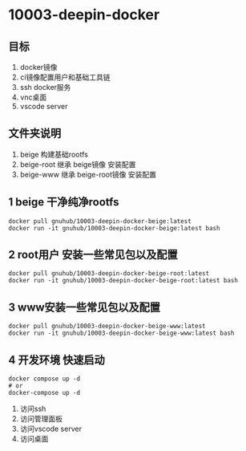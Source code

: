 # 10003-deepin-docker

## 目标

1. docker镜像
1. ci镜像配置用户和基础工具链
1. ssh docker服务
1. vnc桌面
1. vscode server

## 文件夹说明

1. beige 构建基础rootfs
1. beige-root 继承 beige镜像 安装配置
1. beige-www 继承 beige-root镜像 安装配置

## 1 beige 干净纯净rootfs

```
docker pull gnuhub/10003-deepin-docker-beige:latest
docker run -it gnuhub/10003-deepin-docker-beige:latest bash
```

## 2 root用户 安装一些常见包以及配置

```
docker pull gnuhub/10003-deepin-docker-beige-root:latest
docker run -it gnuhub/10003-deepin-docker-beige-root:latest bash
```

## 3 www安装一些常见包以及配置

```
docker pull gnuhub/10003-deepin-docker-beige-www:latest
docker run -it gnuhub/10003-deepin-docker-beige-www:latest bash
```

## 4 开发环境 快速启动

```
docker compose up -d 
# or
docker-compose up -d
```

1. 访问ssh
1. 访问管理面板
1. 访问vscode server
1. 访问桌面